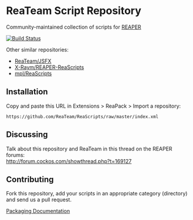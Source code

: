 # ReaTeam Script Repository

Community-maintained collection of scripts for [REAPER](http://reaper.fm/)

[![Build Status](https://travis-ci.org/ReaTeam/ReaScripts.svg?branch=master)](https://travis-ci.org/ReaTeam/ReaScripts)

Other similar repositories:

- [ReaTeam/JSFX](https://github.com/ReaTeam/JSFX)
- [X-Raym/REAPER-ReaScripts](https://github.com/X-Raym/REAPER-ReaScripts)
- [mpl/ReaScripts](https://github.com/MichaelPilyavskiy/ReaScripts)

## Installation

Copy and paste this URL in Extensions > ReaPack > Import a repository:

```
https://github.com/ReaTeam/ReaScripts/raw/master/index.xml
```

## Discussing

Talk about this repository and ReaTeam in this thread on the REAPER forums:  
http://forum.cockos.com/showthread.php?t=169127

## Contributing

Fork this repository, add your scripts in an appropriate category (directory)
and send us a pull request.

[Packaging Documentation](https://github.com/cfillion/reapack-index/wiki/Packaging-Documentation)
